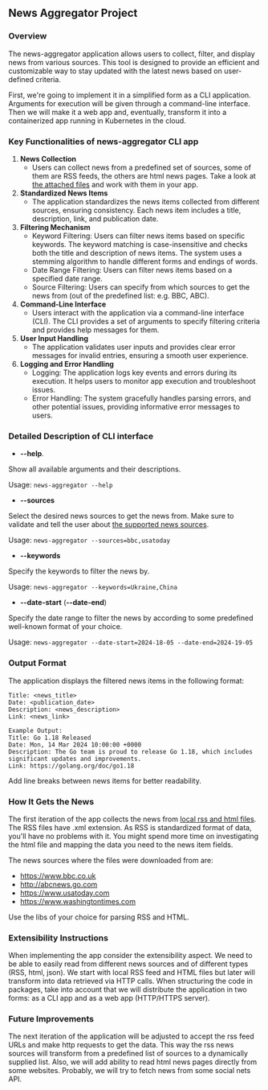 ## News Aggregator Project

### Overview

The news-aggregator application allows users to collect, filter, and display news from various sources. This tool is
designed to provide an efficient and customizable way to stay updated with the latest news based on
user-defined criteria.

First, we're going to implement it in a simplified form as a CLI application. Arguments for execution will be given
through a command-line interface. Then we will make it a web app and, eventually, transform it into a containerized app
running in Kubernetes in the cloud.

### Key Functionalities of news-aggregator CLI app

1. **News Collection**
    * Users can collect news from a predefined set of sources, some of them are RSS feeds, the others are html news
      pages. Take a look at [the attached files](./data/news-sources) and work with them in your app.
2. **Standardized News Items**
    * The application standardizes the news items collected from different sources, ensuring
      consistency. Each news item includes a title, description, link, and publication date.
3. **Filtering Mechanism**
    * Keyword Filtering: Users can filter news items based on specific keywords. The keyword matching is
      case-insensitive and checks both the title and description of news items. The system uses a stemming algorithm to
      handle different forms and endings of words.
    * Date Range Filtering: Users can filter news items based on a specified date range.
    * Source Filtering: Users can specify from which sources to get the news from (out of the predefined list: e.g. BBC,
      ABC).
4. **Command-Line Interface**
    * Users interact with the application via a command-line interface (CLI).
      The CLI provides a set of arguments to specify filtering criteria and provides help messages for them.
5. **User Input Handling**
    * The application validates user inputs and provides clear error messages for invalid entries,
      ensuring a smooth user experience.
6. **Logging and Error Handling**
    * Logging: The application logs key events and errors during its execution. It helps users to monitor app execution
      and troubleshoot issues.
    * Error Handling: The system gracefully handles parsing errors, and other potential issues,
      providing informative error messages to users.

### Detailed Description of CLI interface

* **--help**.

Show all available arguments and their descriptions.

Usage: `news-aggregator --help`

* **--sources**

Select the desired news sources to get the news from. Make sure to validate and tell the user about
[the supported news sources](#how-it-gets-the-news).

Usage: `news-aggregator --sources=bbc,usatoday`

* **--keywords**

Specify the keywords to filter the news by.

Usage: `news-aggregator --keywords=Ukraine,China`

* **--date-start** (**--date-end**)

Specify the date range to filter the news by according to some predefined well-known format of your choice.

Usage: `news-aggregator --date-start=2024-18-05 --date-end=2024-19-05`

### Output Format

The application displays the filtered news items in the following format:

```text
Title: <news_title>
Date: <publication_date>
Description: <news_description>
Link: <news_link>
```

```text
Example Output:
Title: Go 1.18 Released
Date: Mon, 14 Mar 2024 10:00:00 +0000
Description: The Go team is proud to release Go 1.18, which includes significant updates and improvements.
Link: https://golang.org/doc/go1.18
```

Add line breaks between news items for better readability.

### How It Gets the News

The first iteration of the app collects the news from [local rss and html files](./data/news-sources).
The RSS files have .xml extension. As RSS is standardized format of data, you'll have no problems with it.
You might spend more time on investigating the html file and mapping the data you need to the news item fields.

The news sources where the files were downloaded from are:

* https://www.bbc.co.uk
* http://abcnews.go.com
* https://www.usatoday.com
* https://www.washingtontimes.com

Use the libs of your choice for parsing RSS and HTML.

### Extensibility Instructions

When implementing the app consider the extensibility aspect.
We need to be able to easily read from different news sources and of different types (RSS, html, json).
We start with local RSS feed and HTML files but later will transform into data retrieved via HTTP calls.
When structuring the code in packages, take into account that we will distribute the application in two forms:
as a CLI app and as a web app (HTTP/HTTPS server).

### Future Improvements

The next iteration of the application will be adjusted to accept the rss feed URLs and make http requests to get the
data. This way the rss news sources will transform from a predefined list of sources to a dynamically supplied list.
Also, we will add ability to read html news pages directly from some websites. Probably, we will try to fetch news from
some social nets API.